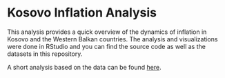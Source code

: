 # Kosovo Inflation Analysis
This analysis provides a quick overview of the dynamics of inflation in Kosovo and the Western Balkan countries. The analysis and visualizations were done in RStudio and you can find the source code as well as the datasets in this repository.

A short analysis based on the data can be found [here](https://medium.com/@gentiangsh/a-quick-look-at-inflation-in-kosovo-2ef2227bd638).
